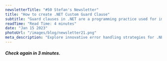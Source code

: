 ```yaml
---
newsletterTitle: "#50 Stefan's Newsletter"
title: "How to create .NET Custom Guard Clause"
subtitle: "Guard clauses in .NET are a programming practice used for improving the readability and reliability of code. They are simple checks at the beginning of a function or a method that validate inputs or conditions before proceeding with the rest of the code."
readTime: "Read Time: 4 minutes"
date: "Jan 15 2023"
photoUrl: "/images/blog/newsletter21.png"
meta_description: "Explore innovative error handling strategies for .NET developers in this insightful blog post. Learn the advantages of using the Result<T> object over traditional exceptions, and how to effectively implement custom Result and Error classes for clearer, more efficient code management. A must-read for enhancing your coding practices in .NET."
---
```


##### **Check again in 3 minutes.**
